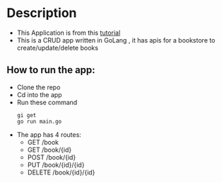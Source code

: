 # Description
- This Application is from this [tutorial](https://www.youtube.com/watch?v=1E_YycpCsXw)
- This is a CRUD app written in GoLang , it has apis for a bookstore to create/update/delete books
## How to run the app:
- Clone the repo
- Cd into the app
- Run these command 
  ```
  gi get
  go run main.go
  ```
- The app has 4 routes:
    - GET       /book
    - GET       /book/{id}
    - POST      /book/{id}
    - PUT       /book/{id}/{id}
    - DELETE    /book/{id}/{id}